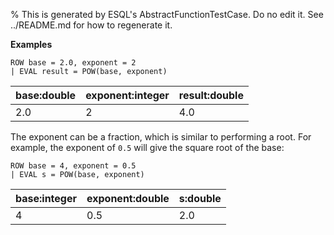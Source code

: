 % This is generated by ESQL's AbstractFunctionTestCase. Do no edit it. See ../README.md for how to regenerate it.

**Examples**

```esql
ROW base = 2.0, exponent = 2
| EVAL result = POW(base, exponent)
```

| base:double | exponent:integer | result:double |
| --- | --- | --- |
| 2.0 | 2 | 4.0 |

The exponent can be a fraction, which is similar to performing a root. For example, the exponent of `0.5` will give the square root of the base:

```esql
ROW base = 4, exponent = 0.5
| EVAL s = POW(base, exponent)
```

| base:integer | exponent:double | s:double |
| --- | --- | --- |
| 4 | 0.5 | 2.0 |


